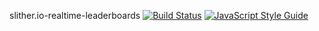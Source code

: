 slither.io-realtime-leaderboards [![Build Status](https://travis-ci.org/vvanelslande/slither.io-realtime-leaderboards.svg?branch=master)](https://travis-ci.org/vvanelslande/slither.io-realtime-leaderboards) [![JavaScript Style Guide](https://img.shields.io/badge/code_style-standard-brightgreen.svg)](https://standardjs.com)
